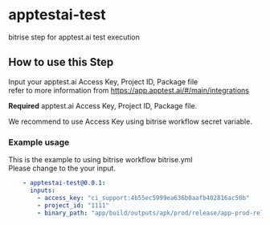 # apptestai-test

bitrise step for apptest.ai test execution

## How to use this Step

Input your apptest.ai Access Key, Project ID, Package file <br />
refer to more information from https://app.apptest.ai/#/main/integrations

**Required** apptest.ai Access Key, Project ID, Package file.

We recommend to use Access Key using bitrise workflow secret variable.

### Example usage
This is the example to using bitrise workflow bitrise.yml<br />
Please change to the your input.

```yaml
    - apptestai-test@0.0.1:
      inputs:
        - access_key: "ci_support:4b55ec5999ea636b0aafb402816ac50b"
        - project_id: "1111"
        - binary_path: "app/build/outputs/apk/prod/release/app-prod-release.apk"
```
